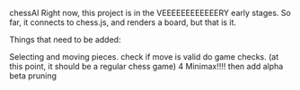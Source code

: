 chessAI
Right now, this project is in the VEEEEEEEEEEEERY early stages. So far, it connects to chess.js, and renders a board, but that is it.

Things that need to be added:

Selecting and moving pieces.
check if move is valid
do game checks. (at this point, it should be a regular chess game) 4 Minimax!!!! then
add alpha beta pruning